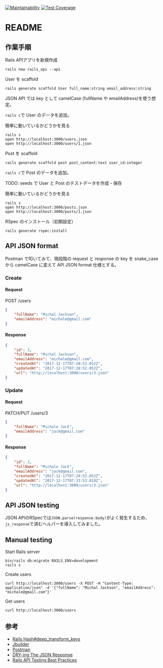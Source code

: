 [![Maintainability](https://api.codeclimate.com/v1/badges/6bc16f3bcc5522f2b685/maintainability)](https://codeclimate.com/github/vochicong/rails-json-api/maintainability)
[![Test Coverage](https://api.codeclimate.com/v1/badges/6bc16f3bcc5522f2b685/test_coverage)](https://codeclimate.com/github/vochicong/rails-json-api/test_coverage)

# README

## 作業手順

Rails APIアプリを新規作成

    rails new rails_api --api

User を scaffold

    rails generate scaffold User full_name:string email_address:string

JSON API では key として camelCase (fullName や emailAddress)を使う想定。

`rails c`で User のデータを追加。

簡単に動いているかどうかを見る

    rails s
    open http://localhost:3000/users.json
    open http://localhost:3000/users/1.json

Post を scaffold

    rails generate scaffold post post_content:text user_id:integer

`rails c`で Post のデータを追加。

TODO: seeds で User と Post のテストデータを作成・保存

簡単に動いているかどうかを見る

    rails s
    open http://localhost:3000/posts.json
    open http://localhost:3000/posts/1.json

RSpec のインストール（初期設定）

    rails generate rspec:install

## API JSON format

Postman で叩いてみて、現段階の request と response の key を
snake_case から camelCase に変えて API JSON format 仕様とする。

### Create

#### Request

POST /users
```json
{
    "fullName": "Michal Jackson",
    "emailAddress": "michale@gmail.com"
}
```

#### Response

```json
{
    "id": 3,
    "fullName": "Michal Jackson",
    "emailAddress": "michale@gmail.com",
    "createdAt": "2017-12-17T07:28:52.052Z",
    "updatedAt": "2017-12-17T07:28:52.052Z",
    "url": "http://localhost:3000/users/3.json"
}
```

### Update

#### Request

PATCH/PUT /users/3
```json
{
    "fullName": "Michale Jack",
    "emailAddress": "jack@gmail.com"
}
```

#### Response

```json
{
    "id": 3,
    "fullName": "Michale Jack",
    "emailAddress": "jack@gmail.com",
    "createdAt": "2017-12-17T07:28:52.052Z",
    "updatedAt": "2017-12-17T07:33:53.010Z",
    "url": "http://localhost:3000/users/3.json"
}
```

## API JSON testing

JSON APIのRSpecでは`JSON.parse(response.body)`がよく発生するため、
`js_response`で済むヘルパーを導入してみました。

## Manual testing


Start Rails server

    bin/rails db:migrate RAILS_ENV=development
    rails s
    
Create users

    curl http://localhost:3000/users -X POST -H "Content-Type: application/json" -d '{"fullName": "Michal Jackson", "emailAddress": "michale@gmail.com"}'

Get users

    curl http://localhost:3000/users

## 参考

- [Rails Hash#deep_transform_keys](http://api.rubyonrails.org/classes/Hash.html#method-i-deep_transform_keys-21)
- [Jbuilder](https://github.com/rails/jbuilder)
- [Postman](https://www.getpostman.com/)
- [DRY-ing The JSON Response](http://aalvarez.me/blog/posts/testing-a-rails-api-with-rspec.html)
- [Rails API Testing Best Practices](http://matthewlehner.net/rails-api-testing-guidelines/)
